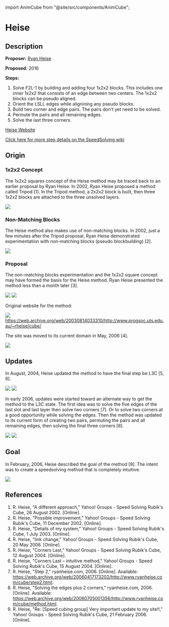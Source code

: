import AnimCube from "@site/src/components/AnimCube";

# Heise

<AnimCube params="buttonbar=0&position=lluuu&scale=6&hint=10&hintborder=1&borderwidth=10&facelets=dlyyyyyldwwwwwwdwwdbblbbrlddgglgggggdoooooooogldgrrdrr" width="400px" height="400px" />

## Description

**Proposer:** [Ryan Heise](CubingContributors/MethodDevelopers.md#heise-ryan)

**Proposed:** 2016

**Steps:**

1. Solve F2L-1 by building and adding four 1x2x2 blocks. This includes one inner 1x2x2 that consists of an edge between two centers. The 1x2x2 blocks can be pseudo aligned.
2. Orient the LSLL edges while alignining any pseudo blocks.
3. Build two corner and edge pairs. The pairs don't yet need to be solved.
4. Permute the pairs and all remaining edges.
5. Solve the last three corners.

[Heise Website](https://www.ryanheise.com/cube/heise_method.html)

[Click here for more step details on the SpeedSolving wiki](https://www.speedsolving.com/wiki/index.php/Heise_method)

## Origin

### 1x2x2 Concept

The 1x2x2 squares concept of the Heise method may be traced back to an earlier proposal by Ryan Heise. In 2002, Ryan Heise proposed a method called Tripod [1]. In the Tripod method, a 2x2x2 block is built, then three 1x2x2 blocks are attached to the three unsolved layers.

![](img/Heise/Tripod.png)

### Non-Matching Blocks

The Heise method also makes use of non-matching blocks. In 2002, just a few minutes after the Tripod proposal, Ryan Heise demonstrated experimentation with non-matching blocks (pseudo blockbuilding) [2].

![](img/Heise/NMB.png)

### Proposal

The non-matching blocks experimentation and the 1x2x2 square concept may have formed the basis for the Heise method. Ryan Heise presented the method less than a month later [3].

![](img/Heise/Proposal1.png)
![](img/Heise/Proposal2.png)

Original website for the method:

![](img/Heise/OriginalSite.png)
https://web.archive.org/web/20030814033310/http://www.progsoc.uts.edu.au/~rheise/cube/

The site was moved to its current domain in May, 2006 [4].

![](img/Heise/NewDomain.png)

## Updates

In August, 2004, Heise updated the method to have the final step be L3C [5, 6].

![](img/Heise/FirstUpdate.png)
![](img/Heise/FirstUpdate2.png)

In early 2006, updates were started toward an alternate way to get the method to the L3C state. The first idea was to solve the five edges of the last slot and last layer then solve two corners [7]. Or to solve two corners at a good opportunity while solving the edges. Then the method was updated to its current form of creating two pairs, permuting the pairs and all remaining edges, then solving the final three corners [8].

![](img/Heise/Update2.png)
![](img/Heise/Update3.png)

## Goal

In February, 2006, Heise described the goal of the method [9]. The intent was to create a speedsolving method that is completely intuitive.

![](img/Heise/Goal.png)

## References

1.	R. Heise, "A different approach," Yahoo! Groups - Speed Solving Rubik's Cube, 26 August 2002. [Online].
2.	R. Heise, "Possible improvement," Yahoo! Groups - Speed Solving Rubik's Cube, 11 December 2002. [Online].
3.	R. Heise, "Details of my system," Yahoo! Groups - Speed Solving Rubik's Cube, 1 July 2003. [Online].
4.	R. Heise, "link change," Yahoo! Groups - Speed Solving Rubik's Cube, 20 May 2006. [Online].
5.	R. Heise, "Corners Last," Yahoo! Groups - Speed Solving Rubik's Cube, 12 August 2004. [Online].
6.	R. Heise, "Corners Last – intuitive method," Yahoo! Groups - Speed Solving Rubik's Cube, 15 August 2004. [Online].
7.	R. Heise, "Step 2," ryanheise.com, 2006. [Online]. Available: https://web.archive.org/web/20060417173202/http://www.ryanheise.com/cube/step2.html.
8.	R. Heise, "Solving the edges plus 2 corners," ryanheise.com, 2006. [Online]. Available: https://web.archive.org/web/20060705001356/http://www.ryanheise.com/cube/method.html.
9.	R. Heise, "Re: [Speed cubing group] Very important update to my site!!," Yahoo! Groups - Speed Solving Rubik's Cube, 21 February 2006. [Online].
